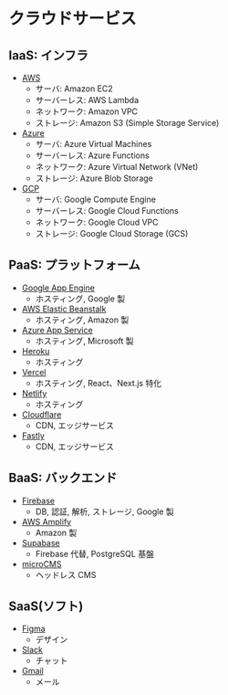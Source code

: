 # クラウドサービス

## IaaS: インフラ

- [AWS](https://aws.amazon.com/jp/)
  - サーバ: Amazon EC2
  - サーバーレス: AWS Lambda
  - ネットワーク: Amazon VPC
  - ストレージ: Amazon S3 (Simple Storage Service)
- [Azure](https://azure.microsoft.com/ja-jp)
  - サーバ: Azure Virtual Machines
  - サーバーレス: Azure Functions
  - ネットワーク: Azure Virtual Network (VNet)
  - ストレージ: Azure Blob Storage
- [GCP](https://cloud.google.com/)
  - サーバ: Google Compute Engine
  - サーバーレス: Google Cloud Functions
  - ネットワーク: Google Cloud VPC
  - ストレージ: Google Cloud Storage (GCS)

## PaaS: プラットフォーム

- [Google App Engine](https://cloud.google.com/appengine)
  - ホスティング, Google 製
- [AWS Elastic Beanstalk](https://aws.amazon.com/jp/elasticbeanstalk/)
  - ホスティング, Amazon 製
- [Azure App Service](https://azure.microsoft.com/ja-jp/products/app-service)
  - ホスティング, Microsoft 製
- [Heroku](https://jp.heroku.com/)
  - ホスティング
- [Vercel](https://vercel.com/)
  - ホスティング, React、Next.js 特化
- [Netlify](https://www.netlify.com/)
  - ホスティング
- [Cloudflare](https://www.cloudflare.com/ja-jp/)
  - CDN, エッジサービス
- [Fastly](https://www.fastly.com/jp/)
  - CDN, エッジサービス

## BaaS: バックエンド

- [Firebase](https://firebase.google.com/?hl=ja)
  - DB, 認証, 解析, ストレージ, Google 製
- [AWS Amplify](https://aws.amazon.com/jp/amplify/)
  - Amazon 製
- [Supabase](https://supabase.com/)
  - Firebase 代替, PostgreSQL 基盤
- [microCMS](https://microcms.io/)
  - ヘッドレス CMS

## SaaS(ソフト)

- [Figma](https://www.figma.com/ja-jp/)
  - デザイン
- [Slack](https://slack.com/intl/ja-jp)
  - チャット
- [Gmail](https://www.google.co.jp/mail/help/intl/ja/about.html)
  - メール
